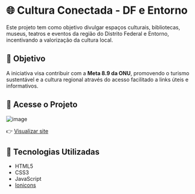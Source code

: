 # 🌐 Cultura Conectada - DF e Entorno

Este projeto tem como objetivo divulgar espaços culturais, bibliotecas, museus, teatros e eventos da região do Distrito Federal e Entorno, incentivando a valorização da cultura local.

## 🎯 Objetivo

A iniciativa visa contribuir com a **Meta 8.9 da ONU**, promovendo o turismo sustentável e a cultura regional através do acesso facilitado a links úteis e informativos.

## 🔗 Acesse o Projeto

![image](https://github.com/user-attachments/assets/942a8819-b1f4-4982-a33a-298e33ee907d)

👉 [Visualizar site](https://allisonavs.github.io/Projeto-Cultura-Conectada/)

## 🧱 Tecnologias Utilizadas

- HTML5
- CSS3
- JavaScript
- [Ionicons](https://ionic.io/ionicons)
